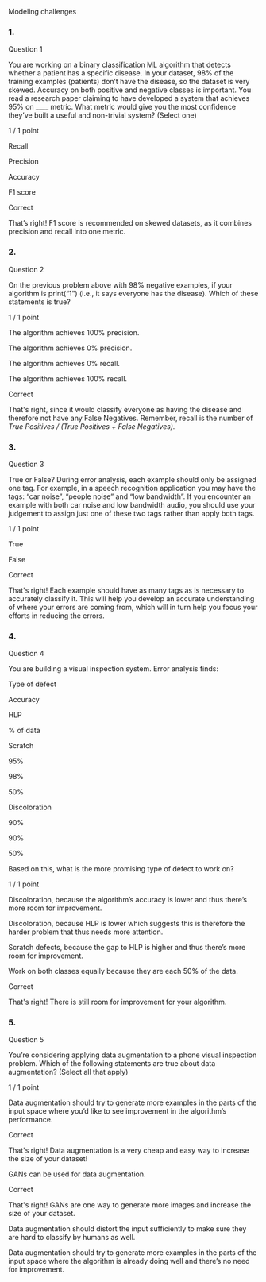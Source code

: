 Modeling challenges

### 1.

Question 1

You are working on a binary classification ML algorithm that detects whether a patient has a specific disease. In your dataset, 98% of the training examples (patients) don’t have the disease, so the dataset is very skewed. Accuracy on both positive and negative classes is important. You read a research paper claiming to have developed a system that achieves 95% on \_\_\_\_ metric. What metric would give you the most confidence they’ve built a useful and non-trivial system? (Select one)

1 / 1 point

Recall

Precision

Accuracy

F1 score

Correct

That’s right! F1 score is recommended on skewed datasets, as it combines precision and recall into one metric.

### 2.

Question 2

On the previous problem above with 98% negative examples, if your algorithm is print(“1”) (i.e., it says everyone has the disease). Which of these statements is true?

1 / 1 point

The algorithm achieves 100% precision.

The algorithm achieves 0% precision.

The algorithm achieves 0% recall.

The algorithm achieves 100% recall.

Correct

That's right, since it would classify everyone as having the disease and therefore not have any False Negatives. Remember, recall is the number of _True Positives / (True Positives + False Negatives)._

### 3.

Question 3

True or False? During error analysis, each example should only be assigned one tag. For example, in a speech recognition application you may have the tags: “car noise”, “people noise” and “low bandwidth”. If you encounter an example with both car noise and low bandwidth audio, you should use your judgement to assign just one of these two tags rather than apply both tags.

1 / 1 point

True

False

Correct

That's right! Each example should have as many tags as is necessary to accurately classify it. This will help you develop an accurate understanding of where your errors are coming from, which will in turn help you focus your efforts in reducing the errors.

### 4.

Question 4

You are building a visual inspection system. Error analysis finds:

Type of defect

Accuracy

HLP

% of data

Scratch

95%

98%

50% 

Discoloration

90%

90%

50% 

Based on this, what is the more promising type of defect to work on?

1 / 1 point

Discoloration, because the algorithm’s accuracy is lower and thus there’s more room for improvement.

Discoloration, because HLP is lower which suggests this is therefore the harder problem that thus needs more attention.

Scratch defects, because the gap to HLP is higher and thus there’s more room for improvement.

Work on both classes equally because they are each 50% of the data.

Correct

That's right! There is still room for improvement for your algorithm.

### 5.

Question 5

You’re considering applying data augmentation to a phone visual inspection problem. Which of the following statements are true about data augmentation? (Select all that apply)

1 / 1 point

Data augmentation should try to generate more examples in the parts of the input space where you’d like to see improvement in the algorithm’s performance.

Correct

That's right! Data augmentation is a very cheap and easy way to increase the size of your dataset!

GANs can be used for data augmentation.

Correct

That's right! GANs are one way to generate more images and increase the size of your dataset.

Data augmentation should distort the input sufficiently to make sure they are hard to classify by humans as well.

Data augmentation should try to generate more examples in the parts of the input space where the algorithm is already doing well and there’s no need for improvement.